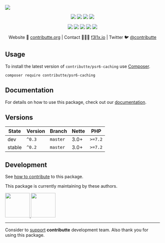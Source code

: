![](https://heatbadger.now.sh/github/readme/contributte/psr6-caching/)

<p align=center>
    <a href="https://github.com/contributte/psr6-caching/actions"><img src="https://badgen.net/github/checks/contributte/psr6-caching"></a>
    <a href="https://coveralls.io/r/contributte/psr6-caching"><img src="https://badgen.net/coveralls/c/github/contributte/psr6-caching"></a>
    <a href="https://packagist.org/packages/contributte/psr6-caching"><img src="https://badgen.net/packagist/dm/contributte/psr6-caching"></a>
    <a href="https://packagist.org/packages/contributte/psr6-caching"><img src="https://badgen.net/packagist/v/contributte/psr6-caching"></a>
</p>
<p align=center>
    <a href="https://packagist.org/packages/contributte/psr6-caching"><img src="https://badgen.net/packagist/php/contributte/psr6-caching"></a>
    <a href="https://github.com/contributte/psr6-caching"><img src="https://badgen.net/github/license/contributte/psr6-caching"></a>
    <a href="https://bit.ly/ctteg"><img src="https://badgen.net/badge/support/gitter/cyan"></a>
    <a href="https://bit.ly/cttfo"><img src="https://badgen.net/badge/support/forum/yellow"></a>
    <a href="https://contributte.org/partners.html"><img src="https://badgen.net/badge/sponsor/donations/F96854"></a>
</p>

<p align=center>
    Website 🚀 <a href="https://contributte.org">contributte.org</a> | Contact 👨🏻‍💻 <a href="https://f3l1x.io">f3l1x.io</a> | Twitter 🐦 <a href="https://twitter.com/contributte">@contributte</a>
</p>

## Usage

To install the latest version of `contributte/psr6-caching` use [Composer](https://getcomposer.com).

```
composer require contributte/psr6-caching
```
## Documentation

For details on how to use this package, check out our [documentation](.docs).

## Versions

| State       | Version | Branch   | Nette | PHP     |
|-------------|---------|----------|-------|---------|
| dev         | `^0.3`  | `master` | 3.0+  | `>=7.2` |
| stable      | `^0.2`  | `master` | 3.0+  | `>=7.2` |

## Development

See [how to contribute](https://contributte.org/contributing.html) to this package.

This package is currently maintaining by these authors.

<a href="https://github.com/vody105">
  <img width="80" height="80" src="https://avatars1.githubusercontent.com/u/22433893?v=4&s=80">
</a>

<a href="https://github.com/f3l1x">
  <img width="80" height="80" src="https://avatars2.githubusercontent.com/u/538058?v=4&s=80">
</a>

-----

Consider to [support](https://contributte.org/partners.html) **contributte** development team.
Also thank you for using this package.
